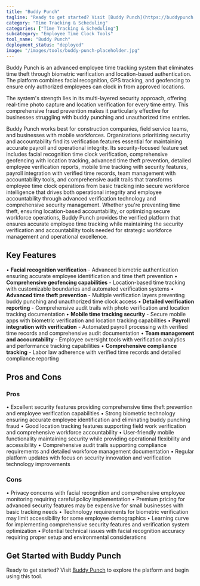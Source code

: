 ```yaml
---
title: "Buddy Punch"
tagline: "Ready to get started? Visit [Buddy Punch](https://buddypunch.com) to explore the platform and begin using this tool...."
category: "Time Tracking & Scheduling"
categories: ["Time Tracking & Scheduling"]
subcategory: "Employee Time Clock Tools"
tool_name: "Buddy Punch"
deployment_status: "deployed"
image: "/images/tools/buddy-punch-placeholder.jpg"
---
```

Buddy Punch is an advanced employee time tracking system that eliminates time theft through biometric verification and location-based authentication. The platform combines facial recognition, GPS tracking, and geofencing to ensure only authorized employees can clock in from approved locations.

The system's strength lies in its multi-layered security approach, offering real-time photo capture and location verification for every time entry. This comprehensive fraud prevention makes it particularly effective for businesses struggling with buddy punching and unauthorized time entries.

Buddy Punch works best for construction companies, field service teams, and businesses with mobile workforces. Organizations prioritizing security and accountability find its verification features essential for maintaining accurate payroll and operational integrity. Its security-focused feature set includes facial recognition time clock verification, comprehensive geofencing with location tracking, advanced time theft prevention, detailed employee verification reports, mobile time tracking with security features, payroll integration with verified time records, team management with accountability tools, and comprehensive audit trails that transforms employee time clock operations from basic tracking into secure workforce intelligence that drives both operational integrity and employee accountability through advanced verification technology and comprehensive security management. Whether you're preventing time theft, ensuring location-based accountability, or optimizing secure workforce operations, Buddy Punch provides the verified platform that ensures accurate employee time tracking while maintaining the security verification and accountability tools needed for strategic workforce management and operational excellence.

## Key Features

• **Facial recognition verification** - Advanced biometric authentication ensuring accurate employee identification and time theft prevention
• **Comprehensive geofencing capabilities** - Location-based time tracking with customizable boundaries and automated verification systems
• **Advanced time theft prevention** - Multiple verification layers preventing buddy punching and unauthorized time clock access
• **Detailed verification reporting** - Comprehensive audit trails with photo verification and location tracking documentation
• **Mobile time tracking security** - Secure mobile apps with biometric verification and location tracking capabilities
• **Payroll integration with verification** - Automated payroll processing with verified time records and comprehensive audit documentation
• **Team management and accountability** - Employee oversight tools with verification analytics and performance tracking capabilities
• **Comprehensive compliance tracking** - Labor law adherence with verified time records and detailed compliance reporting

## Pros and Cons

### Pros
• Excellent security features providing comprehensive time theft prevention and employee verification capabilities
• Strong biometric technology ensuring accurate employee identification and eliminating buddy punching fraud
• Good location tracking features supporting field work verification and comprehensive workforce accountability
• User-friendly mobile functionality maintaining security while providing operational flexibility and accessibility
• Comprehensive audit trails supporting compliance requirements and detailed workforce management documentation
• Regular platform updates with focus on security innovation and verification technology improvements

### Cons
• Privacy concerns with facial recognition and comprehensive employee monitoring requiring careful policy implementation
• Premium pricing for advanced security features may be expensive for small businesses with basic tracking needs
• Technology requirements for biometric verification may limit accessibility for some employee demographics
• Learning curve for implementing comprehensive security features and verification system optimization
• Potential technical issues with facial recognition accuracy requiring proper setup and environmental considerations

## Get Started with Buddy Punch

Ready to get started? Visit [Buddy Punch](https://buddypunch.com) to explore the platform and begin using this tool.
